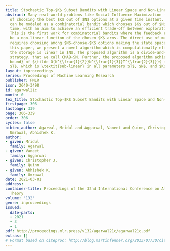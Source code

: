 ```yaml
---
title: Stochastic Top-$K$ Subset Bandits with Linear Space and Non-Linear Feedback
abstract: Many real-world problems like Social Influence Maximization face the dilemma
  of choosing the best $K$ out of $N$ options at a given time instant. This setup
  can be modeled as a combinatorial bandit which chooses $K$ out of $N$ arms at each
  time, with an aim to achieve an efficient trade-off between exploration and exploitation.
  This is the first work for combinatorial bandits where the feedback received can
  be a non-linear function of the chosen $K$ arms. The direct use of multi-armed bandit
  requires choosing among $N$-choose-$K$ options making the state space large. In
  this paper, we present a novel algorithm which is computationally efficient and
  the storage is linear in $N$. The proposed algorithm is a divide-and-conquer based
  strategy, that we call CMAB-SM. Further, the proposed algorithm achieves a \textit{regret
  bound} of $\tilde O(K^{\frac{1}{2}}N^{\frac{1}{3}}T^{\frac{2}{3}})$ for a time horizon
  $T$, which is \textit{sub-linear} in all parameters $T$, $N$, and $K$.
layout: inproceedings
series: Proceedings of Machine Learning Research
publisher: PMLR
issn: 2640-3498
id: agarwal21c
month: 0
tex_title: Stochastic Top-$K$ Subset Bandits with Linear Space and Non-Linear Feedback
firstpage: 306
lastpage: 339
page: 306-339
order: 306
cycles: false
bibtex_author: Agarwal, Mridul and Aggarwal, Vaneet and Quinn, Christopher J. and
  Umrawal, Abhishek K.
author:
- given: Mridul
  family: Agarwal
- given: Vaneet
  family: Aggarwal
- given: Christopher J.
  family: Quinn
- given: Abhishek K.
  family: Umrawal
date: 2021-03-01
address: 
container-title: Proceedings of the 32nd International Conference on Algorithmic Learning
  Theory
volume: '132'
genre: inproceedings
issued:
  date-parts:
  - 2021
  - 3
  - 1
pdf: http://proceedings.mlr.press/v132/agarwal21c/agarwal21c.pdf
extras: []
# Format based on citeproc: http://blog.martinfenner.org/2013/07/30/citeproc-yaml-for-bibliographies/
---
```

